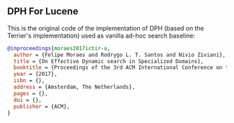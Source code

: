 ## DPH For Lucene

This is the original code of the implementation of DPH (based on the Terrier's implementation) used as vanilla ad-hoc search baseline:

```bibtex
@inproceedings{moraes2017ictir-a,
  author = {Felipe Moraes and Rodrygo L. T. Santos and Nivio Ziviani},
  title = {On Effective Dynamic search in Specialized Domains},
  booktitle = {Proceedings of the 3rd ACM International Conference on the Theory of Information Retrieval},
  year = {2017},
  isbn = {},
  address = {Amsterdam, The Netherlands},
  pages = {},
  doi = {},
  publisher = {ACM},
}
```



